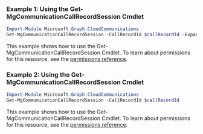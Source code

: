 ### Example 1: Using the Get-MgCommunicationCallRecordSession Cmdlet
```powershell
Import-Module Microsoft.Graph.CloudCommunications
Get-MgCommunicationCallRecordSession -CallRecordId $callRecordId -ExpandProperty "segments" 
```
This example shows how to use the Get-MgCommunicationCallRecordSession Cmdlet.
To learn about permissions for this resource, see the [permissions reference](/graph/permissions-reference).
### Example 2: Using the Get-MgCommunicationCallRecordSession Cmdlet
```powershell
Import-Module Microsoft.Graph.CloudCommunications
Get-MgCommunicationCallRecordSession -CallRecordId $callRecordId
```
This example shows how to use the Get-MgCommunicationCallRecordSession Cmdlet.
To learn about permissions for this resource, see the [permissions reference](/graph/permissions-reference).
